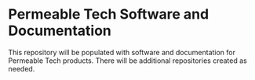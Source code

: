 # Permeable Tech Software and Documentation
This repository will be populated with software and documentation for Permeable Tech products. There will be additional repositories created as needed.

